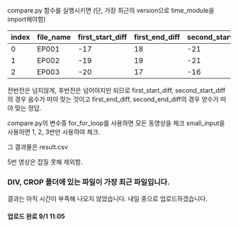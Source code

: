 compare.py 함수를 실행시키면 (단, 가장 최근의 version으로 time_module을 import해야함)


|index|file_name|first_start_diff|first_end_diff|second_start_diff|second_end_diff|time|
|------|--------|----------------|--------------|-----------------|---------------|----|
|0|EP001|-17|18|-21|21|18.1669867038726|
|1|EP002|-19|19|-21|16|13.8259286880493|
|2|EP003|-20|17|-16|16|19.1375622749328|


전반전은 넘지않게, 후반전은 넘어야지만 되므로
first_start_diff, second_start_diff의 경우 음수가 떠야 맞는 것이고
first_end_diff, second_end_diff의 경우 양수가 떠야 맞는 정답.


compare.py의 변수중 for_for_loop를 사용하면 모든 동영상을 체크
small_input을 사용하면 1, 2, 3번만 사용하여 체크.

그 결과물은 result.csv

5번 영상은 잡질 못해 제외함.

### DIV, CROP 폴더에 있는 파일이 가장 최근 파일입니다.
결과는 아직 시간이 부족해 나오지 않았습니다. 내일 중으로 업로드하겠습니다.
#### 업로드 완료 9/1 11:05

